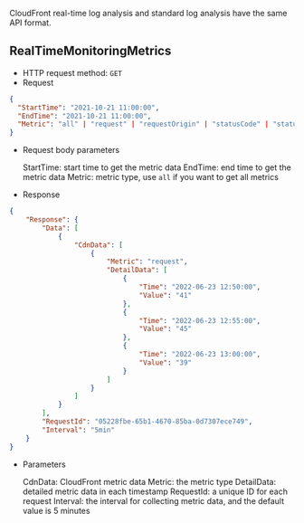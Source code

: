 CloudFront real-time log analysis and standard log analysis have the same API format. 

## RealTimeMonitoringMetrics

- HTTP request method: `GET`
- Request

``` json
{
  "StartTime": "2021-10-21 11:00:00",
  "EndTime": "2021-10-21 11:00:00",
  "Metric": "all" | "request" | "requestOrigin" | "statusCode" | "statusCodeOrigin" | "chr" | "chrBandWith" | "bandwidth" | "bandwidthOrigin" | "downloadSpeed" | "downloadSpeedOrigin" | "topNUrlRequests" | "topNUrlSize" | "downstreamTraffic"
}
```

- Request body parameters

   StartTime: start time to get the metric data
   EndTime: end time to get the metric data
   Metric: metric type, use `all` if you want to get all metrics

- Response

``` json
{
    "Response": {
        "Data": [
            {
                "CdnData": [
                    {
                        "Metric": "request",
                        "DetailData": [
                            {
                                "Time": "2022-06-23 12:50:00",
                                "Value": "41"
                            },
                            {
                                "Time": "2022-06-23 12:55:00",
                                "Value": "45"
                            },
                            {
                                "Time": "2022-06-23 13:00:00",
                                "Value": "39"
                            }
                        ]
                    }
                ]
            }
        ],
        "RequestId": "05228fbe-65b1-4670-85ba-0d7307ece749",
        "Interval": "5min"
    }
}
```

- Parameters

  CdnData: CloudFront metric data
  Metric: the metric type
  DetailData: detailed metric data in each timestamp
  RequestId: a unique ID for each request
  Interval: the interval for collecting metric data, and the default value is 5 minutes

